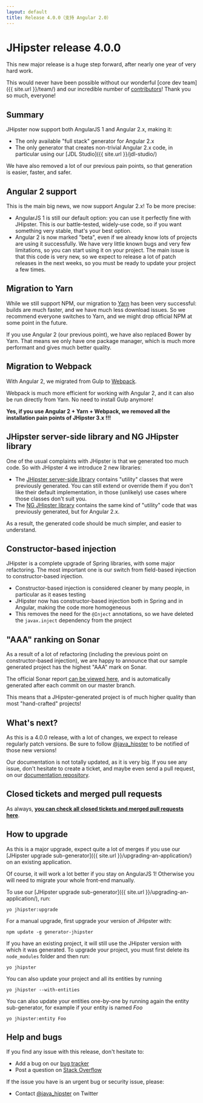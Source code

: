 ```yaml
---
layout: default
title: Release 4.0.0（支持 Angular 2.0）
---
```


JHipster release 4.0.0
==================

This new major release is a huge step forward, after nearly one year of very hard work.

This would never have been possible without our wonderful [core dev team]({{ site.url }}/team/) and our incredible number of [contributors](https://github.com/jhipster/generator-jhipster/graphs/contributors)! Thank you so much, everyone!

Summary
------------

JHipster now support both AngularJS 1 and Angular 2.x, making it:

- The only available "full stack" generator for Angular 2.x
- The only generator that creates non-trivial Angular 2.x code, in particular using our [JDL Studio]({{ site.url }}/jdl-studio/)

We have also removed a lot of our previous pain points, so that generation is easier, faster, and safer.

Angular 2 support
------------

This is the main big news, we now support Angular 2.x! To be more precise:

- AngularJS 1 is still our default option: you can use it perfectly fine with JHipster. This is our battle-tested, widely-use code, so if you want something very stable, that's your best option.
- Angular 2 is now marked "beta", even if we already know lots of projects are using it successfully. We have very little known bugs and very few limitations, so you can start using it on your project. The main issue is that this code is very new, so we expect to release a lot of patch releases in the next weeks, so you must be ready to update your project a few times.

Migration to Yarn
------------

While we still support NPM, our migration to [Yarn](https://github.com/yarnpkg/yarn) has been very successful: builds are much faster, and we have much less download issues. So we recommend everyone switches to Yarn, and we might drop official NPM at some point in the future.

If you use Angular 2 (our previous point), we have also replaced Bower by Yarn. That means we only have one package manager, which is much more performant and gives much better quality.

Migration to Webpack
------------

With Angular 2, we migrated from Gulp to [Webpack](https://webpack.github.io/).

Webpack is much more efficient for working with Angular 2, and it can also be run directly from Yarn. No need to install Gulp anymore!

**Yes, if you use Angular 2 + Yarn + Webpack, we removed all the installation pain points of JHipster 3.x !!!**

JHipster server-side library and NG JHipster library
------------

One of the usual complaints with JHipster is that we generated too much code. So with JHipster 4 we introduce 2 new libraries:

- The [JHipster server-side library](https://github.com/jhipster/jhipster) contains "utility" classes that were previously generated. You can still extend or override them if you don't like their default implementation, in those (unlikely) use cases where those classes don't suit you.
- The [NG JHipster library](https://github.com/jhipster/ng-jhipster) contains the same kind of "utility" code that was previously generated, but for Angular 2.x.

As a result, the generated code should be much simpler, and easier to understand.

Constructor-based injection
--------------

JHipster is a complete upgrade of Spring libraries, with some major refactoring. The most important one is our switch from field-based injection to constructor-based injection.

- Constructor-based injection is considered cleaner by many people, in particular as it eases testing
- JHipster now has constructor-based injection both in Spring and in Angular, making the code more homogeneous
- This removes the need for the `@Inject` annotations, so we have deleted the `javax.inject` dependency from the project

"AAA" ranking on Sonar
---------------

As a result of a lot of refactoring (including the previous point on constructor-based injection), we are happy to announce that our sample generated project has the highest "AAA" mark on Sonar.

The official Sonar report [can be viewed here](https://sonarqube.com/dashboard/?id=1054756), and is automatically generated after each commit on our master branch.

This means that a JHipster-generated project is of much higher quality than most "hand-crafted" projects!

What's next?
------------

As this is a 4.0.0 release, with a lot of changes, we expect to release regularly patch versions. Be sure to follow [@java_hipster](https://twitter.com/java_hipster) to be notified of those new versions!

Our documentation is not totally updated, as it is very big. If you see any issue, don't hesitate to create a ticket, and maybe even send a pull request, on our [documentation repository](https://github.com/jhipster/jhipster.github.io).

Closed tickets and merged pull requests
------------
As always, __[you can check all closed tickets and merged pull requests here](https://github.com/jhipster/generator-jhipster/issues?q=milestone%3A4.0.0+is%3Aclosed)__.

How to upgrade
------------

As this is a major upgrade, expect quite a lot of merges if you use our [JHipster upgrade sub-generator]({{ site.url }}/upgrading-an-application/) on an existing application.

Of course, it will work a lot better if you stay on AngularJS 1! Otherwise you will need to migrate your whole front-end manually.

To use our [JHipster upgrade sub-generator]({{ site.url }}/upgrading-an-application/), run:

```
yo jhipster:upgrade
```

For a manual upgrade, first upgrade your version of JHipster with:

```
npm update -g generator-jhipster
```

If you have an existing project, it will still use the JHipster version with which it was generated.
To upgrade your project, you must first delete its `node_modules` folder and then run:

```
yo jhipster
```

You can also update your project and all its entities by running

```
yo jhipster --with-entities
```

You can also update your entities one-by-one by running again the entity sub-generator, for example if your entity is named _Foo_

```
yo jhipster:entity Foo
```

Help and bugs
--------------

If you find any issue with this release, don't hesitate to:

- Add a bug on our [bug tracker](https://github.com/jhipster/generator-jhipster/issues?state=open)
- Post a question on [Stack Overflow](http://stackoverflow.com/tags/jhipster/info)

If the issue you have is an urgent bug or security issue, please:

- Contact [@java_hipster](https://twitter.com/java_hipster) on Twitter
